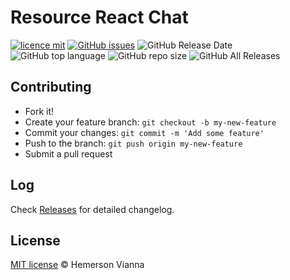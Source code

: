 # Resource React Chat

[![licence mit](https://img.shields.io/badge/license-MIT-blue.svg?style=flat-square)](http://hemersonvianna.mit-license.org/)
[![GitHub issues](https://img.shields.io/github/issues/org-victorinox/resource-reactjs-chat.svg)](https://github.com/org-victorinox/resource-reactjs-chat/issues)
![GitHub Release Date](https://img.shields.io/github/release-date/org-victorinox/resource-reactjs-chat.svg)
![GitHub top language](https://img.shields.io/github/languages/top/org-victorinox/resource-reactjs-chat.svg)
![GitHub repo size](https://img.shields.io/github/repo-size/org-victorinox/resource-reactjs-chat.svg)
![GitHub All Releases](https://img.shields.io/github/downloads/org-victorinox/resource-reactjs-chat/total.svg)

## Contributing

- Fork it!
- Create your feature branch: `git checkout -b my-new-feature`
- Commit your changes: `git commit -m 'Add some feature'`
- Push to the branch: `git push origin my-new-feature`
- Submit a pull request

## Log

Check [Releases](https://github.com/org-victorinox/resource-reactjs-chat/releases) for detailed changelog.

## License

[MIT license](http://hemersonvianna.mit-license.org/) © Hemerson Vianna